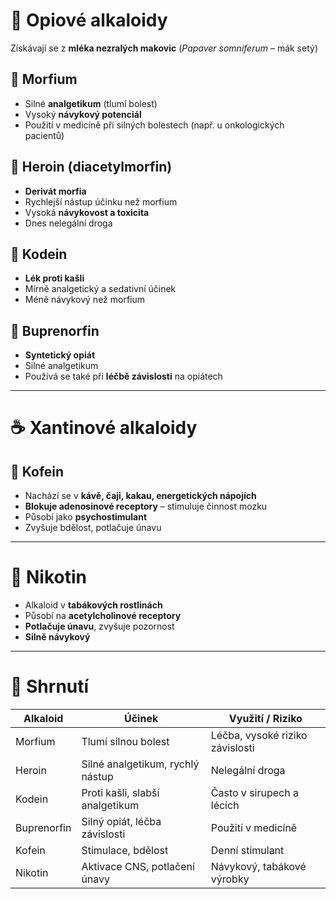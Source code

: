 # 🌿 Opiové alkaloidy
Získávají se z **mléka nezralých makovic** (*Papaver somniferum* – mák setý)

## 🔹 Morfium
- Silné **analgetikum** (tlumí bolest)
- Vysoký **návykový potenciál**
- Použití v medicíně při silných bolestech (např. u onkologických pacientů)

## 🔹 Heroin (diacetylmorfin)
- **Derivát morfia**
- Rychlejší nástup účinku než morfium
- Vysoká **návykovost a toxicita**
- Dnes nelegální droga

## 🔹 Kodein
- **Lék proti kašli**
- Mírně analgetický a sedativní účinek
- Méně návykový než morfium

## 🔹 Buprenorfin
- **Syntetický opiát**
- Silné analgetikum
- Používá se také při **léčbě závislosti** na opiátech

---

# ☕️ Xantinové alkaloidy

## 🔹 Kofein
- Nachází se v **kávě, čaji, kakau, energetických nápojích**
- **Blokuje adenosinové receptory** – stimuluje činnost mozku
- Působí jako **psychostimulant**
- Zvyšuje bdělost, potlačuje únavu

---

# 🚬 Nikotin
- Alkaloid v **tabákových rostlinách**
- Působí na **acetylcholinové receptory**
- **Potlačuje únavu**, zvyšuje pozornost
- **Silně návykový**

---

# 📌 Shrnutí

| Alkaloid     | Účinek                             | Využití / Riziko              |
|--------------|-------------------------------------|-------------------------------|
| Morfium      | Tlumí silnou bolest                 | Léčba, vysoké riziko závislosti |
| Heroin       | Silné analgetikum, rychlý nástup    | Nelegální droga                |
| Kodein       | Proti kašli, slabší analgetikum     | Často v sirupech a lécích     |
| Buprenorfin  | Silný opiát, léčba závislosti       | Použití v medicíně            |
| Kofein       | Stimulace, bdělost                  | Denní stimulant                |
| Nikotin      | Aktivace CNS, potlačení únavy       | Návykový, tabákové výrobky     |

